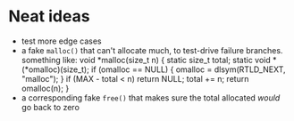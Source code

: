 # Neat ideas

- test more edge cases
- a fake `malloc()` that can't allocate much, to test-drive failure branches.
  something like:
      void *malloc(size_t n) {
        static size_t total;
        static void *(*omalloc)(size_t);
        if (omalloc == NULL) {
          omalloc = dlsym(RTLD_NEXT, "malloc");
        }
        if (MAX - total < n)
          return NULL;
        total += n; return omalloc(n);
      }
- a corresponding fake `free()` that makes sure the total allocated
  _would_ go back to zero
